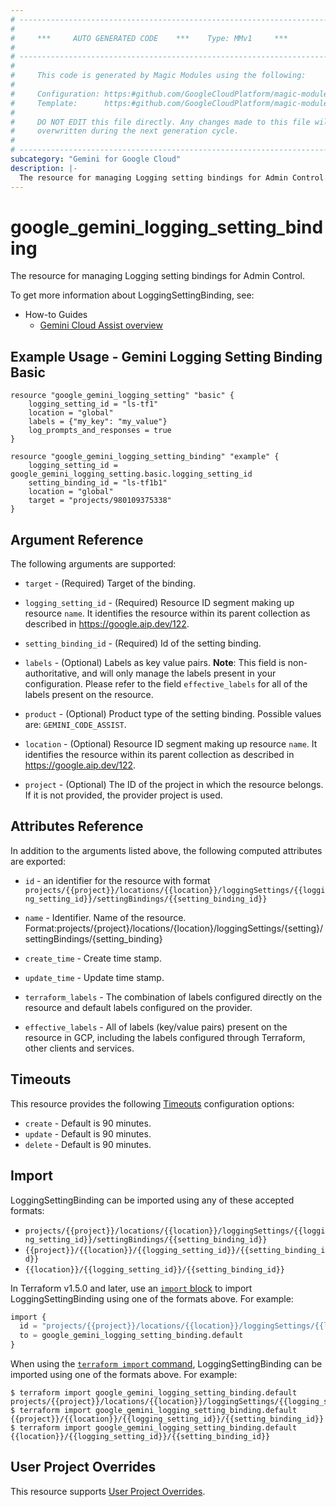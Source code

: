 ```yaml
---
# ----------------------------------------------------------------------------
#
#     ***     AUTO GENERATED CODE    ***    Type: MMv1     ***
#
# ----------------------------------------------------------------------------
#
#     This code is generated by Magic Modules using the following:
#
#     Configuration: https:#github.com/GoogleCloudPlatform/magic-modules/tree/main/mmv1/products/gemini/LoggingSettingBinding.yaml
#     Template:      https:#github.com/GoogleCloudPlatform/magic-modules/tree/main/mmv1/templates/terraform/resource.html.markdown.tmpl
#
#     DO NOT EDIT this file directly. Any changes made to this file will be
#     overwritten during the next generation cycle.
#
# ----------------------------------------------------------------------------
subcategory: "Gemini for Google Cloud"
description: |-
  The resource for managing Logging setting bindings for Admin Control.
---
```


# google_gemini_logging_setting_binding

The resource for managing Logging setting bindings for Admin Control.


To get more information about LoggingSettingBinding, see:
* How-to Guides
    * [Gemini Cloud Assist overview](https://cloud.google.com/gemini/docs/cloud-assist/overview)

## Example Usage - Gemini Logging Setting Binding Basic


```hcl
resource "google_gemini_logging_setting" "basic" {
    logging_setting_id = "ls-tf1"
    location = "global"
    labels = {"my_key": "my_value"}
    log_prompts_and_responses = true
}

resource "google_gemini_logging_setting_binding" "example" {
    logging_setting_id = google_gemini_logging_setting.basic.logging_setting_id
    setting_binding_id = "ls-tf1b1"
    location = "global"
    target = "projects/980109375338"
}
```

## Argument Reference

The following arguments are supported:


* `target` -
  (Required)
  Target of the binding.

* `logging_setting_id` -
  (Required)
  Resource ID segment making up resource `name`. It identifies the resource within its parent collection as described in https://google.aip.dev/122.

* `setting_binding_id` -
  (Required)
  Id of the setting binding.


* `labels` -
  (Optional)
  Labels as key value pairs.
  **Note**: This field is non-authoritative, and will only manage the labels present in your configuration.
  Please refer to the field `effective_labels` for all of the labels present on the resource.

* `product` -
  (Optional)
  Product type of the setting binding.
  Possible values are: `GEMINI_CODE_ASSIST`.

* `location` -
  (Optional)
  Resource ID segment making up resource `name`. It identifies the resource within its parent collection as described in https://google.aip.dev/122.

* `project` - (Optional) The ID of the project in which the resource belongs.
    If it is not provided, the provider project is used.



## Attributes Reference

In addition to the arguments listed above, the following computed attributes are exported:

* `id` - an identifier for the resource with format `projects/{{project}}/locations/{{location}}/loggingSettings/{{logging_setting_id}}/settingBindings/{{setting_binding_id}}`

* `name` -
  Identifier. Name of the resource.
  Format:projects/{project}/locations/{location}/loggingSettings/{setting}/settingBindings/{setting_binding}

* `create_time` -
  Create time stamp.

* `update_time` -
  Update time stamp.

* `terraform_labels` -
  The combination of labels configured directly on the resource
   and default labels configured on the provider.

* `effective_labels` -
  All of labels (key/value pairs) present on the resource in GCP, including the labels configured through Terraform, other clients and services.


## Timeouts

This resource provides the following
[Timeouts](https://developer.hashicorp.com/terraform/plugin/sdkv2/resources/retries-and-customizable-timeouts) configuration options:

- `create` - Default is 90 minutes.
- `update` - Default is 90 minutes.
- `delete` - Default is 90 minutes.

## Import


LoggingSettingBinding can be imported using any of these accepted formats:

* `projects/{{project}}/locations/{{location}}/loggingSettings/{{logging_setting_id}}/settingBindings/{{setting_binding_id}}`
* `{{project}}/{{location}}/{{logging_setting_id}}/{{setting_binding_id}}`
* `{{location}}/{{logging_setting_id}}/{{setting_binding_id}}`


In Terraform v1.5.0 and later, use an [`import` block](https://developer.hashicorp.com/terraform/language/import) to import LoggingSettingBinding using one of the formats above. For example:

```tf
import {
  id = "projects/{{project}}/locations/{{location}}/loggingSettings/{{logging_setting_id}}/settingBindings/{{setting_binding_id}}"
  to = google_gemini_logging_setting_binding.default
}
```

When using the [`terraform import` command](https://developer.hashicorp.com/terraform/cli/commands/import), LoggingSettingBinding can be imported using one of the formats above. For example:

```
$ terraform import google_gemini_logging_setting_binding.default projects/{{project}}/locations/{{location}}/loggingSettings/{{logging_setting_id}}/settingBindings/{{setting_binding_id}}
$ terraform import google_gemini_logging_setting_binding.default {{project}}/{{location}}/{{logging_setting_id}}/{{setting_binding_id}}
$ terraform import google_gemini_logging_setting_binding.default {{location}}/{{logging_setting_id}}/{{setting_binding_id}}
```

## User Project Overrides

This resource supports [User Project Overrides](https://registry.terraform.io/providers/hashicorp/google/latest/docs/guides/provider_reference#user_project_override).
